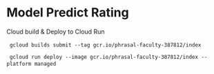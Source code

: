 # Model Predict Rating 


Cloud build & Deploy to Cloud Run 


<pre><code> gcloud builds submit --tag gcr.io/phrasal-faculty-387812/index </code> </pre>
<pre><code> gcloud run deploy --image gcr.io/phrasal-faculty-387812/index --platform managed </code> </pre>